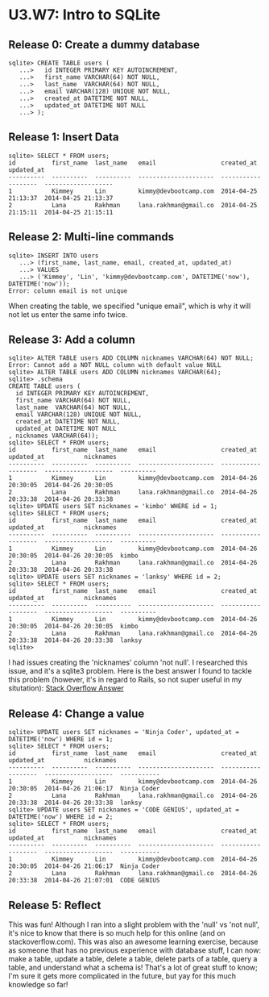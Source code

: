 # U3.W7: Intro to SQLite

## Release 0: Create a dummy database

```
sqlite> CREATE TABLE users (
   ...>   id INTEGER PRIMARY KEY AUTOINCREMENT,
   ...>   first_name VARCHAR(64) NOT NULL,
   ...>   last_name  VARCHAR(64) NOT NULL,
   ...>   email VARCHAR(128) UNIQUE NOT NULL,
   ...>   created_at DATETIME NOT NULL,
   ...>   updated_at DATETIME NOT NULL
   ...> );
```
## Release 1: Insert Data 

```
sqlite> SELECT * FROM users;
id          first_name  last_name   email                  created_at           updated_at
----------  ----------  ----------  ---------------------  -------------------  -------------------
1           Kimmey      Lin         kimmy@devbootcamp.com  2014-04-25 21:13:37  2014-04-25 21:13:37
2           Lana        Rakhman     lana.rakhman@gmail.co  2014-04-25 21:15:11  2014-04-25 21:15:11
```
## Release 2: Multi-line commands

```
sqlite> INSERT INTO users
   ...> (first_name, last_name, email, created_at, updated_at)
   ...> VALUES
   ...> ('Kimmey', 'Lin', 'kimmy@devbootcamp.com', DATETIME('now'), DATETIME('now'));
Error: column email is not unique
```
When creating the table, we specified "unique email", which is why it will not let us enter the same info twice. 

## Release 3: Add a column

```
sqlite> ALTER TABLE users ADD COLUMN nicknames VARCHAR(64) NOT NULL;
Error: Cannot add a NOT NULL column with default value NULL
sqlite> ALTER TABLE users ADD COLUMN nicknames VARCHAR(64);
sqlite> .schema
CREATE TABLE users (
  id INTEGER PRIMARY KEY AUTOINCREMENT,
  first_name VARCHAR(64) NOT NULL,
  last_name  VARCHAR(64) NOT NULL,
  email VARCHAR(128) UNIQUE NOT NULL,
  created_at DATETIME NOT NULL,
  updated_at DATETIME NOT NULL
, nicknames VARCHAR(64));
sqlite> SELECT * FROM users;
id          first_name  last_name   email                  created_at           updated_at           nicknames
----------  ----------  ----------  ---------------------  -------------------  -------------------  ----------
1           Kimmey      Lin         kimmy@devbootcamp.com  2014-04-26 20:30:05  2014-04-26 20:30:05
2           Lana        Rakhman     lana.rakhman@gmail.co  2014-04-26 20:33:38  2014-04-26 20:33:38
sqlite> UPDATE users SET nicknames = 'kimbo' WHERE id = 1;
sqlite> SELECT * FROM users;
id          first_name  last_name   email                  created_at           updated_at           nicknames
----------  ----------  ----------  ---------------------  -------------------  -------------------  ----------
1           Kimmey      Lin         kimmy@devbootcamp.com  2014-04-26 20:30:05  2014-04-26 20:30:05  kimbo
2           Lana        Rakhman     lana.rakhman@gmail.co  2014-04-26 20:33:38  2014-04-26 20:33:38
sqlite> UPDATE users SET nicknames = 'lanksy' WHERE id = 2;
sqlite> SELECT * FROM users;
id          first_name  last_name   email                  created_at           updated_at           nicknames
----------  ----------  ----------  ---------------------  -------------------  -------------------  ----------
1           Kimmey      Lin         kimmy@devbootcamp.com  2014-04-26 20:30:05  2014-04-26 20:30:05  kimbo
2           Lana        Rakhman     lana.rakhman@gmail.co  2014-04-26 20:33:38  2014-04-26 20:33:38  lanksy
sqlite>
```

I had issues creating the 'nicknames' column 'not null'. I researched this issue, and it's a sqlite3 problem. Here is the best answer I found to tackle this problem (however, it's in regard to Rails, so not super useful in my situtation): [Stack Overflow Answer](http://stackoverflow.com/questions/3170634/how-to-solve-cannot-add-a-not-null-column-with-default-value-null-in-sqlite3)

## Release 4: Change a value
```
sqlite> UPDATE users SET nicknames = 'Ninja Coder', updated_at = DATETIME('now') WHERE id = 1;
sqlite> SELECT * FROM users;
id          first_name  last_name   email                  created_at           updated_at           nicknames
----------  ----------  ----------  ---------------------  -------------------  -------------------  -----------
1           Kimmey      Lin         kimmy@devbootcamp.com  2014-04-26 20:30:05  2014-04-26 21:06:17  Ninja Coder
2           Lana        Rakhman     lana.rakhman@gmail.co  2014-04-26 20:33:38  2014-04-26 20:33:38  lanksy
sqlite> UPDATE users SET nicknames = 'CODE GENIUS', updated_at = DATETIME('now') WHERE id = 2;
sqlite> SELECT * FROM users;
id          first_name  last_name   email                  created_at           updated_at           nicknames
----------  ----------  ----------  ---------------------  -------------------  -------------------  -----------
1           Kimmey      Lin         kimmy@devbootcamp.com  2014-04-26 20:30:05  2014-04-26 21:06:17  Ninja Coder
2           Lana        Rakhman     lana.rakhman@gmail.co  2014-04-26 20:33:38  2014-04-26 21:07:01  CODE GENIUS
```
## Release 5: Reflect

This was fun! Although I ran into a slight problem with the 'null' vs 'not null', it's nice to know that there is so much help for this online (and on stackoverflow.com). This was also an awesome learning exercise, because as someone that has no previous experience with database stuff, I can now: make a table, update a table, delete a table, delete parts of a table, query a table, and understand what a schema is! That's a lot of great stuff to know; I'm sure it gets more complicated in the future, but yay for this much knowledge so far!